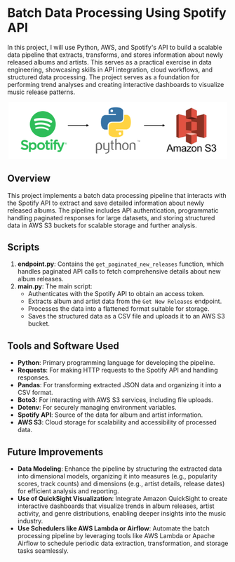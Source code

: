 # Batch Data Processing Using Spotify API
In this project, I will use Python, AWS, and Spotify's API to build a scalable data pipeline that extracts, transforms, and stores information about newly released albums and artists. This serves as a practical exercise in data engineering, showcasing skills in API integration, cloud workflows, and structured data processing. The project serves as a foundation for performing trend analyses and creating interactive dashboards to visualize music release patterns.

<div align="center">
    <img src="img/spotify-api-data-pipeline.png" alt="Spotify Data Pipeline" width="500">
</div>

## Overview
This project implements a batch data processing pipeline that interacts with the Spotify API to extract and save detailed information about newly released albums. The pipeline includes API authentication, programmatic handling paginated responses for large datasets, and storing structured data in AWS S3 buckets for scalable storage and further analysis.

## Scripts
1. **endpoint.py**: Contains the `get_paginated_new_releases` function, which handles paginated API calls to fetch comprehensive details about new album releases.
2. **main.py**: The main script:
   - Authenticates with the Spotify API to obtain an access token.
   - Extracts album and artist data from the `Get New Releases` endpoint.
   - Processes the data into a flattened format suitable for storage.
   - Saves the structured data as a CSV file and uploads it to an AWS S3 bucket.

## Tools and Software Used
- **Python**: Primary programming language for developing the pipeline.
- **Requests**: For making HTTP requests to the Spotify API and handling responses.
- **Pandas**: For transforming extracted JSON data and organizing it into a CSV format.
- **Boto3**: For interacting with AWS S3 services, including file uploads.
- **Dotenv**: For securely managing environment variables.
- **Spotify API**: Source of the data for album and artist information.
- **AWS S3**: Cloud storage for scalability and accessibility of processed data.
  
## Future Improvements
- **Data Modeling**: Enhance the pipeline by structuring the extracted data into dimensional models, organizing it into measures (e.g., popularity scores, track counts) and dimensions (e.g., artist details, release dates) for efficient analysis and reporting.
- **Use of QuickSight Visualization**: Integrate Amazon QuickSight to create interactive dashboards that visualize trends in album releases, artist activity, and genre distributions, enabling deeper insights into the music industry.
- **Use Schedulers like AWS Lambda or Airflow**: Automate the batch processing pipeline by leveraging tools like AWS Lambda or Apache Airflow to schedule periodic data extraction, transformation, and storage tasks seamlessly.
